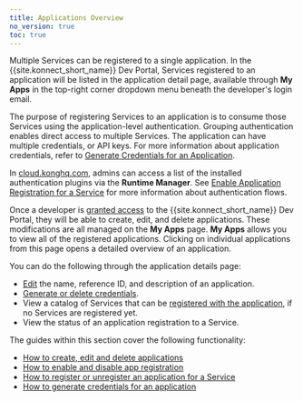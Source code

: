 ```yaml
---
title: Applications Overview
no_version: true
toc: true
---
```


Multiple Services can be registered to a single application. In the {{site.konnect_short_name}} Dev Portal, Services registered to an application will be listed in the application detail page, available through **My Apps** in the top-right corner dropdown menu beneath the developer's login email.

The purpose of registering Services to an application is to consume those Services using the application-level authentication. Grouping authentication enables direct access to multiple Services. The application can have multiple credentials, or API keys. For more information about application credentials, refer to [Generate Credentials for an Application](/konnect/dev-portal/applications/dev-gen-creds/).

In [cloud.konghq.com](https://cloud.konghq.com), admins can access a list of the installed authentication plugins via the **Runtime Manager**. See [Enable Application Registration for a Service](/konnect/dev-portal/applications/enable-app-reg/) for more information about authentication flows.

Once a developer is [granted access](/konnect/dev-portal/access-and-approval/manage-devs/) to the {{site.konnect_short_name}} Dev Portal, they will be able to create, edit, and delete applications. These modifications are all managed on the **My Apps** page. **My Apps** allows you to view all of the registered applications. Clicking on individual applications from this page opens a detailed overview of an application.

You can do the following through the application details page:

- [Edit](#edit-an-application) the name, reference ID, and description of an application.
- [Generate or delete credentials](/konnect/dev-portal/applications/dev-gen-creds/).
- View a catalog of Services that can be [registered with the application](/konnect/dev-portal/applications/dev-reg-app-service), if no Services are registered yet.
- View the status of an application registration to a Service.

The guides within this section cover the following functionality:

* [How to create, edit and delete applications](/konnect/dev-portal/applications/dev-apps)
* [How to enable and disable app registration](/konnect/dev-portal/applications/enable-app-reg)
* [How to register or unregister an application for a Service](/konnect/dev-portal/applications/dev-reg-app-service)
* [How to generate credentials for an application](/konnect/dev-portal/applications/dev-gen-creds/)
